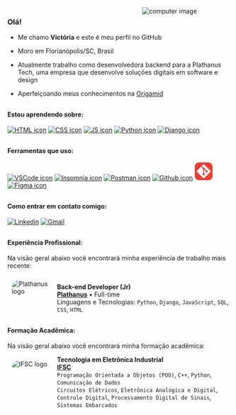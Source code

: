 <img src="https://media.giphy.com/media/scZPhLqaVOM1qG4lT9/giphy.gif" alt="computer image" min-width="400px" max-width="200px" width="200px" align="right">

### Olá!

- Me chamo **Victória** e este é meu perfil no GitHub

- Moro em Florianópolis/SC, Brasil

- Atualmente trabalho como desenvolvedora backend para a Plathanus Tech, uma empresa que desenvolve soluções digitais em software e design

- Aperfeiçoando meus conhecimentos na <a href="https://www.origamid.com/">Origamid</a>


##

#### Estou aprendendo sobre:

[<img height="40px" width="40px" alt="HTML icon" src="https://skillicons.dev/icons?i=html"/>](https://developer.mozilla.org/pt-BR/docs/Web/HTML)
[<img height="40px" width="40px" alt="CSS icon" src="https://skillicons.dev/icons?i=css"/>](https://developer.mozilla.org/pt-BR/docs/Web/CSS)
[<img height="40px" width="40px" alt="JS icon" src="https://skillicons.dev/icons?i=js"/>](https://developer.mozilla.org/pt-BR/docs/Web/JavaScript)
[<img height="40px" width="40px" alt="Python icon" src="https://skillicons.dev/icons?i=python"/>](https://www.python.org/)
[<img height="40px" width="40px" alt="Django icon" src="https://skillicons.dev/icons?i=django"/>](https://www.djangoproject.com/)

##

#### Ferramentas que uso:

[<img height="40px" width="40px" alt="VSCode icon" src="https://skillicons.dev/icons?i=vscode"/>](https://code.visualstudio.com)
[<img height="40px" width="40px" alt="Insomnia icon" src="https://i.postimg.cc/MHch4m7T/insomnia.png"/>](https://insomnia.rest)
[<img height="40px" width="40px" alt="Postman icon" src="https://i.postimg.cc/QNyBTNVk/postman.png"/>](https://www.postman.com)
[<img height="40px" width="40px" alt="Github icon" src="https://skillicons.dev/icons?i=github"/>](https://github.com/)
[<img height="40px" width="40px" alt="Git icon" src="https://raw.githubusercontent.com/tandpfun/skill-icons/main/icons/Git.svg"/>](https://git-scm.com)
[<img height="40px" width="40px" alt="Figma icon" src="https://skillicons.dev/icons?i=figma"/>](https://www.figma.com)

##

#### Como entrar em contato comigo:

[<img alt="Linkedin" src="https://img.shields.io/badge/-linkedin-%230077B5?style=for-the-badge&logo=linkedin&logoColor=white"/>](https://www.linkedin.com/in/vicfabriss/)
[<img alt="Gmail" src="https://img.shields.io/badge/-Gmail-%23333?style=for-the-badge&logo=gmail&logoColor=white"/>](mailto:vicfabriss@gmail.com)

##

#### Experiência Profissional:

Na visão geral abaixo você encontrará minha experiência de trabalho mais recente:

[<img style='border-radius:15px;margin:10px' align="left" height="92px" width="92px" alt="Plathanus logo" src="https://scontent.fnvt6-1.fna.fbcdn.net/v/t39.30808-6/324745389_560888945918492_8665472453244659335_n.jpg?stp=cp6_dst-jpg&_nc_cat=105&ccb=1-7&_nc_sid=5f2048&_nc_ohc=yztOHVMZWGgAX-lZ_Nw&_nc_ht=scontent.fnvt6-1.fna&oh=00_AfCPVcCYjioDgdBx7R3x25kovkE8VCesLv1nHeBD0vGhcw&oe=65610BF2"/>](https://plathanus.com.br/)
\
**Back-end Developer (Jr)** \
[**Plathanus**](https://plathanus.com.br/) • Full-time \
Linguagens e Tecnologias: `Python`, `Django`, `JavaScript`, `SQL`, `CSS`, `HTML`

##

#### Formação Acadêmica:

Na visão geral abaixo você encontrará minha formação acadêmica:

[<img style='border-radius:15px;margin:10px' align="left" height="92px" width="92px" alt="IFSC logo" src="https://play-lh.googleusercontent.com/hUlzc-60QnJYZBCxx81qtVwyYlkKKhuyFlgeZ6Vp1k3R7alp_TqIkbfLiiww_pslYHc"/>](https://www.ifsc.edu.br/web/campus-florianopolis)

**Tecnologia em Eletrônica Industrial** \
[**IFSC**](https://www.ifsc.edu.br/web/campus-florianopolis) \
`Programação Orientada a Objetos (POO)`, `C++`, `Python`, `Comunicação de Dados`
<br/> `Circuitos Elétricos`, `Eletrônica Analógica e Digital`, `Controle Digital`, `Processamento Digital de Sinais`, `Sistemas Embarcados`
